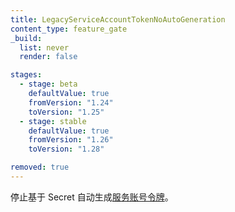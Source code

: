 ```yaml
---
title: LegacyServiceAccountTokenNoAutoGeneration
content_type: feature_gate
_build:
  list: never
  render: false

stages:
  - stage: beta 
    defaultValue: true
    fromVersion: "1.24"
    toVersion: "1.25"
  - stage: stable
    defaultValue: true
    fromVersion: "1.26"
    toVersion: "1.28"

removed: true
---
```


<!--
Stop auto-generation of Secret-based
[service account tokens](/docs/concepts/security/service-accounts/#get-a-token).
-->
停止基于 Secret
自动生成[服务账号令牌](/zh-cn/docs/concepts/security/service-accounts/#get-a-token)。
